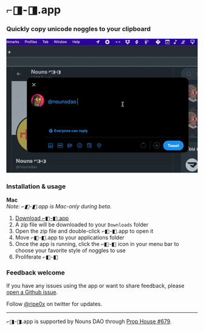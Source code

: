 # ⌐◨-◨.app
### Quickly copy unicode noggles to your clipboard
![Image](assets/copy-paste-noggles.gif)
### Installation & usage
**Mac** \
_Note: ⌐◧-◧.app is Mac-only during beta._
1. [Download ⌐◧-◧.app](dist/⌐◧-◧.app.zip)
2. A zip file will be downloaded to your `Downloads` folder
3. Open the zip file and double-click ⌐◧-◧.app to open it
4. Move ⌐◧-◧.app to your applications folder
5. Once the app is running, click the ⌐◧-◧ icon in your menu bar to choose your favorite style of noggles to use
6. Proliferate ⌐◧-◧

### Feedback welcome
If you have any issues using the app or want to share feedback, please [open a Github issue](https://github.com/ripe0x/noggles.app/issues).

Follow [@ripe0x](https://twitter.com/ripe0x) on twitter for updates.



---

⌐◨-◨.app is supported by Nouns DAO through [Prop House #679](https://prop.house/proposal/679).